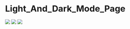 # Light_And_Dark_Mode_Page

![](https://pbs.twimg.com/media/FdPAfTlXwAUddSO?format=png&name=medium)
![](https://pbs.twimg.com/media/FdPAhATXwAAfcdv?format=png&name=medium)
![](https://pbs.twimg.com/media/FdPAivrWAAAUYJL?format=png&name=large)
